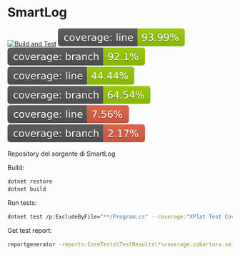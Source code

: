 # SmartLog

[![Build and Test](https://github.com/linvteam/SmartLogApp/actions/workflows/dotnet.yml/badge.svg)](https://github.com/linvteam/SmartLogApp/actions/workflows/dotnet.yml)
[![Line Coverage Core Status](./.github/badges/core/coverage-badge-line.svg)](https://github.com/danpetitt/open-cover-badge-generator-action/)
[![Branch Coverage Core Status](./.github/badges/core/coverage-badge-branch.svg)](https://github.com/danpetitt/open-cover-badge-generator-action/)
[![Line Coverage SmartLogViewer Status](./.github/badges/smartlogviewer/coverage-badge-line.svg)](https://github.com/danpetitt/open-cover-badge-generator-action/)
[![Branch Coverage SmartLogViewer Status](./.github/badges/smartlogviewer/coverage-badge-branch.svg)](https://github.com/danpetitt/open-cover-badge-generator-action/)
[![Line Coverage SmartLogStatistics Status](./.github/badges/smartlogstatistics/coverage-badge-line.svg)](https://github.com/danpetitt/open-cover-badge-generator-action/)
[![Branch Coverage SmartLogStatistics Status](./.github/badges/smartlogstatistics/coverage-badge-branch.svg)](https://github.com/danpetitt/open-cover-badge-generator-action/)

Repository del sorgente di SmartLog

Build:
```bash
dotnet restore
dotnet build
```

Run tests:
```bash
dotnet test /p:ExcludeByFile="**/Program.cs" --coverage:"XPlat Test Coverage"
```

Get test report:
```bash
reportgenerator -reports:CoreTests\TestResults\*\coverage.cobertura.xml -targetdir:TestReport
```
